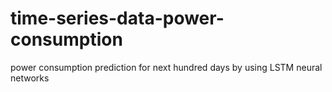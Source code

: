 # time-series-data-power-consumption
power consumption prediction for next hundred days by using LSTM neural networks
